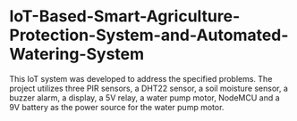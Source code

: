 # IoT-Based-Smart-Agriculture-Protection-System-and-Automated-Watering-System
This IoT system was developed to address the specified problems. The project utilizes three PIR sensors, a DHT22 sensor, a soil moisture sensor, a buzzer alarm, a display, a 5V relay, a water pump motor, NodeMCU and a 9V battery as the power source for the water pump motor.
